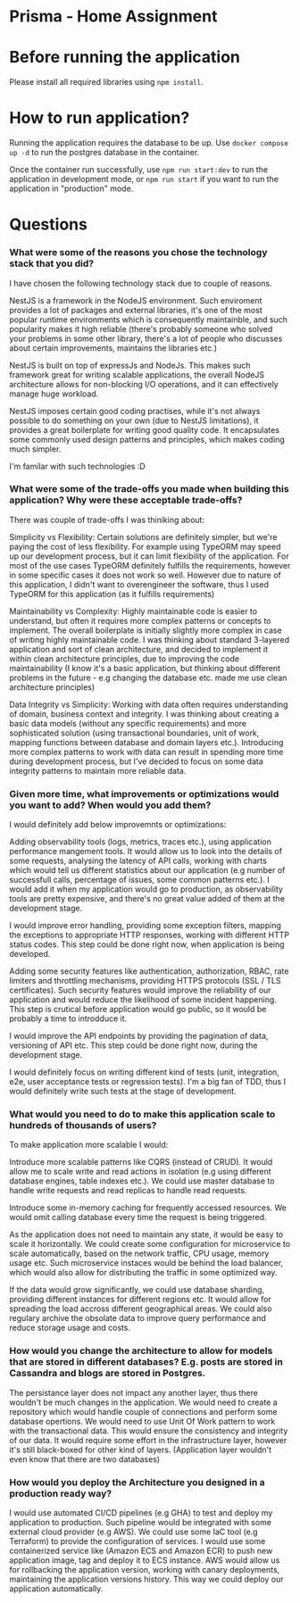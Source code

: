 # Prisma - Home Assignment

# Before running the application

Please install all required libraries using `npm install`.

# How to run application?

Running the application requires the database to be up. Use `docker compose up -d` to run the postgres database
in the container.

Once the container run successfully, use `npm run start:dev` to run the application in development mode, or
`npm run start` if you want to run the application in "production" mode.

# Questions

### What were some of the reasons you chose the technology stack that you did?

I have chosen the following technology stack due to couple of reasons.

NestJS is a framework in the NodeJS environment. Such enviroment provides a lot of packages and external libraries, it's one of the most popular runtime environments which is consequently maintainble, and such popularity makes it
high reliable (there's probably someone who solved your problems in some other library, there's a lot of people
who discusses about certain improvements, maintains the libraries etc.)

NestJS is built on top of expressJs and NodeJs. This makes such framework great for writing scalable applications,
the overall NodeJS architecture allows for non-blocking I/O operations, and it can effectively manage huge workload.

NestJS imposes certain good coding practises, while it's not always possible to do something on your own (due to NestJS limitations), it provides a great boilerplate for writing good quality code. It encapsulates some commonly used
design patterns and principles, which makes coding much simpler.

I'm familar with such technologies :D

### What were some of the trade-offs you made when building this application? Why were these acceptable trade-offs?

There was couple of trade-offs I was thiniking about:

Simplicity vs Flexibility:
Certain solutions are definitely simpler, but we're paying the cost of less flexibility. For example using TypeORM
may speed up our development process, but it can limit flexibility of the application. For most of the use cases
TypeORM definitely fulfills the requirements, however in some specific cases it does not work
so well. However due to nature of this application, I didn't want to overengineer the software, thus I used TypeORM for
this application (as it fulfills requirements)

Maintainability vs Complexity:
Highly maintainable code is easier to understand, but often it requires more complex patterns or concepts
to implement. The overall boilerplate is initially slightly more complex in case of writing highly maintainable code. I was thinking about standard 3-layered application and sort of clean architecture, and decided to implement it within clean architecture principles, due to improving the code maintainability (I know it's a basic application, but thinking about different problems in the future - e.g changing the database etc. made me use clean architecture principles)

Data Integrity vs Simplicity:
Working with data often requires understanding of domain, business context and integrity. I was thinking about creating
a basic data models (without any specific requirements) and more sophisticated solution (using transactional boundaries, unit of work, mapping functions between database and domain layers etc.). Introducing more complex patterns to work with data can result in spending more time during development process, but I've decided to focus on some data integrity patterns to maintain more reliable data.

### Given more time, what improvements or optimizations would you want to add? When would you add them?

I would definitely add below improvemnts or optimizations:

Adding observability tools (logs, metrics, traces etc.), using application performance mangement tools. It would allow
us to look into the details of some requests, analysing the latency of API calls, working with charts which would tell us
different statistics about our application (e.g number of successfull calls, percentage of issues, some common patterns etc.). I would add it when my application would go to production, as observability tools are pretty expensive, and there's no great value added of them at the development stage.

I would improve error handling, providing some exception filters, mapping the exceptions to appropriate HTTP responses,
working with different HTTP status codes. This step could be done right now, when application is being developed.

Adding some security features like authentication, authorization, RBAC, rate limiters and throttling mechanisms, providing
HTTPS protocols (SSL / TLS certificates). Such security features would improve the reliability of our application and would reduce the likelihood of some incident happening. This step is crutical before application would go public, so it would be probably a time to introdduce it.

I would improve the API endpoints by providing the pagination of data, versioning of API etc. This step could be done right now, during the development stage.

I would definitely focus on writing different kind of tests (unit, integration, e2e, user acceptance tests or regression tests). I'm a big fan of TDD, thus I would definitely write such tests at the stage of development.

### What would you need to do to make this application scale to hundreds of thousands of users?

To make application more scalable I would:

Introduce more scalable patterns like CQRS (instead of CRUD). It would allow me to scale write and read actions in
isolation (e.g using different database engines, table indexes etc.). We could use master database to handle write requests and read replicas to handle read requests.

Introduce some in-memory caching for frequently accessed resources. We would omit calling database every time the request
is being triggered.

As the application does not need to maintain any state, it would be easy to scale it horizontally. We could create
some configuration for microservice to scale automatically, based on the network traffic, CPU usage, memory usage etc.
Such microservice instaces would be behind the load balancer, which would also allow for distributing the traffic in some
optimized way.

If the data would grow significantly, we could use database sharding, providing different instances for different
regions etc. It would allow for spreading the load accross different geographical areas. We could also regulary archive
the obsolate data to improve query performance and reduce storage usage and costs.

### How would you change the architecture to allow for models that are stored in different databases? E.g. posts are stored in Cassandra and blogs are stored in Postgres.

The persistance layer does not impact any another layer, thus there wouldn't be much changes in the application. We would need to create a repository which would handle couple of connections and perform some database opertions. We would need to
use Unit Of Work pattern to work with the transactional data. This would ensure the consistency and integrity of our data. It would require some effort in the infrastructure layer, however it's still black-boxed for other kind of layers. (Application layer wouldn't even know that there are two databases)

### How would you deploy the Architecture you designed in a production ready way?

I would use automated CI/CD pipelines (e.g GHA) to test and deploy my application to production. Such pipeline would be integrated with some external cloud provider (e.g AWS). We could use some IaC tool (e.g Terraform) to provide the configuration of services. I would use some containerized service like (Amazon ECS and Amazon ECR) to push new application image, tag and deploy it to ECS instance. AWS would allow us for rollbacking the application version, working with canary deployments, maintaining the application versions history. This way we could deploy our application automatically.
